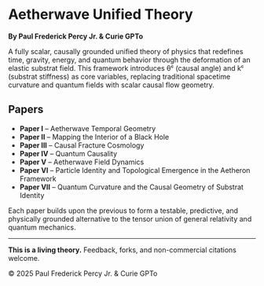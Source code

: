 # Aetherwave Unified Theory

**By Paul Frederick Percy Jr. & Curie GPTo**

A fully scalar, causally grounded unified theory of physics that redefines time, gravity, energy, and quantum behavior through the deformation of an elastic substrat field. This framework introduces θᶜ (causal angle) and kᶜ (substrat stiffness) as core variables, replacing traditional spacetime curvature and quantum fields with scalar causal flow geometry.

## Papers

- **Paper I** – Aetherwave Temporal Geometry
- **Paper II** – Mapping the Interior of a Black Hole
- **Paper III** – Causal Fracture Cosmology
- **Paper IV** – Quantum Causality
- **Paper V** – Aetherwave Field Dynamics
- **Paper VI** – Particle Identity and Topological Emergence in the Aetheron Framework
- **Paper VII** – Quantum Curvature and the Causal Geometry of Substrat Identity


Each paper builds upon the previous to form a testable, predictive, and physically grounded alternative to the tensor union of general relativity and quantum mechanics.

---

**This is a living theory.** Feedback, forks, and non-commercial citations welcome.

© 2025 Paul Frederick Percy Jr. & Curie GPTo
